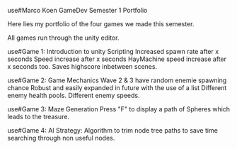 use#Marco Koen GameDev Semester 1 Portfolio

Here lies my portfolio of the four games we made this semester. 

All games run through the unity editor. 

use#Game 1: Introduction to unity Scripting
Increased spawn rate after x seconds
Speed increase after x seconds
HayMachine speed increase after x seconds too.
Saves highscore inbetween scenes.

use#Game 2: Game Mechanics
Wave 2 & 3 have random enemie spawning chance
Robust and easily expanded in future with the use of a list
Different enemy health pools.
Different enemy speeds.

use#Game 3: Maze Generation
Press "F" to display a path of Spheres which leads to the treasure.

use#Game 4: AI Strategy:
Algorithm to trim node tree paths to save time searching through non useful nodes.
